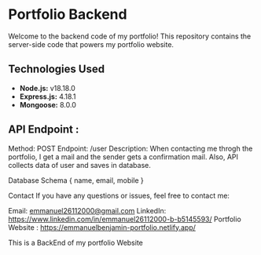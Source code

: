 # Portfolio Backend

Welcome to the backend code of my portfolio! This repository contains the server-side code that powers my portfolio website.

## Technologies Used

- **Node.js:** v18.18.0
- **Express.js:** 4.18.1
- **Mongoose:**  8.0.0

## API Endpoint : 
Method: POST
Endpoint: /user
Description: When contacting me throgh the portfolio, I get a mail and the sender gets a confirmation mail. Also, API collects data of user and saves in database.

Database Schema
{
name,
email, 
mobile
}

Contact
If you have any questions or issues, feel free to contact me:

Email: emmanuel26112000@gmail.com
LinkedIn: https://www.linkedin.com/in/emmanuel26112000-b-b5145593/
Portfolio Website : https://emmanuelbenjamin-portfolio.netlify.app/

This is a BackEnd of my portfolio Website
